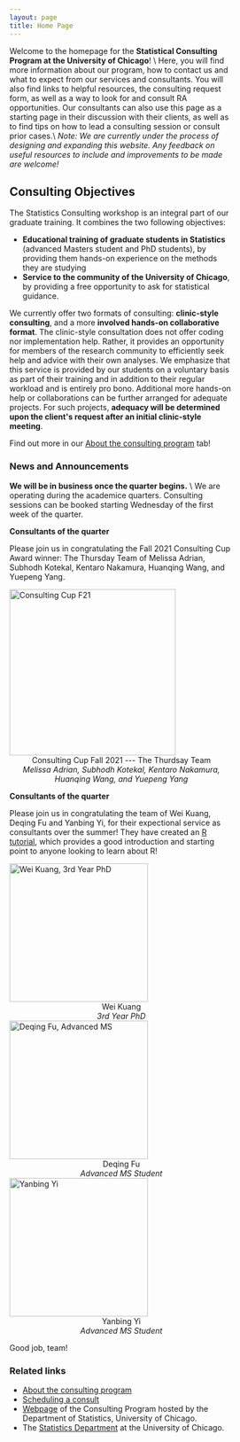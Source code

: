 ```yaml
---
layout: page
title: Home Page
---
```


<head>
<style>
* {
  box-sizing: border-box;
}

.img-container {
  float: left;
  width: 23.33%;
  padding: 5px;
}

.clearfix::after {
  content: "";
  clear: both;
  display: table;
}

figure {
    display: inline-block;
    border: 1px dotted gray;
    margin: 40px; /* adjust as needed */
}
figure img {
    vertical-align: top;
}
figure figcaption {
    border: 1px dotted blue;
    text-align: center;
}

</style>
</head>

Welcome to the homepage for the __Statistical Consulting Program at the University of Chicago__! \\
Here, you will find more information about our program, how to contact us and what to expect from our services and consultants.  You will also find links to helpful resources, the consulting request form, as well as a way to look for and consult RA opportunities. Our consultants can also use this page as a starting page in their discussion with their clients, as well as to find tips on how to lead a consulting session or consult prior cases.\\
*Note: We are currently under the process of designing and expanding this website. Any feedback on useful resources to include and improvements to be made are welcome!*



## Consulting Objectives
The Statistics Consulting workshop is an integral part of our graduate training. It combines the two following objectives: 
* __Educational training of graduate students in Statistics__ (advanced Masters student and PhD students), by providing them hands-on experience on the methods they are studying
* __Service to the community of the University of Chicago__, by providing a free opportunity to ask for statistical guidance.


We currently offer two formats of consulting: __clinic-style consulting__, and a more __involved hands-on collaborative format__. The clinic-style consultation does not offer coding nor implementation help. Rather, it provides an opportunity for members of the research community to efficiently seek help and advice with their own analyses. We emphasize that this service is provided by our students on a voluntary basis as part of their training and in addition to their regular workload and is entirely pro bono. Additional more hands-on help or collaborations can be further arranged for adequate projects. For such projects, __adequacy will be determined upon the client's request after an initial clinic-style meeting__.

Find out more in our [About the consulting program](https://uofcstatdeptconsult.github.io/about/) tab!


### News and Announcements

__We will be in business once the quarter begins.__ \\
We are operating during the academice quarters.
Consulting sessions can be booked starting Wednesday of the first week of the quarter.


__Consultants of the quarter__

Please join us in congratulating the Fall 2021 Consulting Cup Award winner: 
The Thursday Team of Melissa Adrian, Subhodh Kotekal, Kentaro Nakamura, 
Huanqing Wang, and Yuepeng Yang.

<div class="clearfix">
  <div class="img-container">
  <img src="{{ site.baseurl }}images/ConsultingCup-F21.png" alt="Consulting Cup F21" height="300"/>
  <figcaption  align="center">Consulting Cup Fall 2021 --- The Thurdsay Team</figcaption>
  <figcaption  align="center"><i>Melissa Adrian, Subhodh Kotekal, Kentaro Nakamura, 
Huanqing Wang, and Yuepeng Yang</i></figcaption>
  </div>
</div>

__Consultants of the quarter__

Please join us in congratulating the team of Wei Kuang, Deqing Fu and Yanbing Yi, for their expectional service as consultants over the summer! They have created an [R tutorial](https://uofcstatdeptconsult.github.io/images/tutorial-summary.html), which provides a good introduction and starting point to anyone looking to learn about R! 

<div class="clearfix">
  <div class="img-container">
  <img src="{{ site.baseurl }}images/weikuang.png" alt="Wei Kuang, 3rd Year PhD"    height="250"/>
  <figcaption  align="center">Wei Kuang</figcaption>
  <figcaption  align="center"><i>3rd Year PhD</i></figcaption>
  </div>
  <div class="img-container">
  <img src="{{ site.baseurl }}images/deqingfu.png" alt="Deqing Fu, Advanced MS"  height="250" />
  <figcaption  align="center">    Deqing Fu     </figcaption>
  <figcaption  align="center"> <i>Advanced MS Student</i></figcaption>
  </div>
  <div class="img-container">
  <img src="{{ site.baseurl }}images/yanbingyi.png" alt="Yanbing Yi"  height="250"/>
  <figcaption  align="center">Yanbing Yi</figcaption>
  <figcaption  align="center"> <i>Advanced MS Student</i></figcaption>
  </div>
</div>




Good job, team!


### Related links
* [About the consulting program](https://uofcstatdeptconsult.github.io/about/)
* [Scheduling a consult](https://uofcstatdeptconsult.github.io/schedule/)
* [Webpage](https://stat.uchicago.edu/about/consulting/) of the Consulting Program hosted by the Department of Statistics, University of Chicago.
* The [Statistics Department](https://stat.uchicago.edu) at the University of Chicago.


